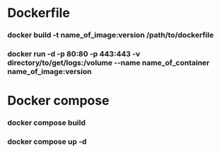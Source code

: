 # Dockerfile
### docker build -t name_of_image:version /path/to/dockerfile
### docker run -d -p 80:80 -p 443:443 -v directory/to/get/logs:/volume --name name_of_container name_of_image:version

# Docker compose
### docker compose build
### docker compose up -d